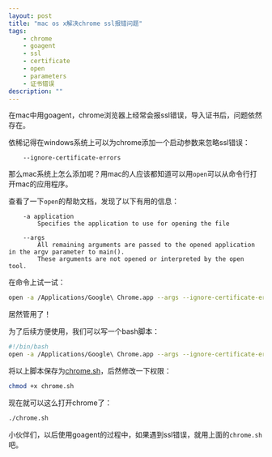 ```yaml
---
layout: post
title: "mac os x解决chrome ssl报错问题"
tags:
    - chrome
    - goagent
    - ssl
    - certificate
    - open
    - parameters
    - 证书错误
description: ""
---
```


在mac中用goagent，chrome浏览器上经常会报ssl错误，导入证书后，问题依然存在。

依稀记得在windows系统上可以为chrome添加一个启动参数来忽略ssl错误：

```text
    --ignore-certificate-errors
```

那么mac系统上怎么添加呢？用mac的人应该都知道可以用`open`可以从命令行打开mac的应用程序。

查看了一下`open`的帮助文档，发现了以下有用的信息：

```text
    -a application
        Specifies the application to use for opening the file

    --args
        All remaining arguments are passed to the opened application in the argv parameter to main().  
        These arguments are not opened or interpreted by the open tool.
```

<!-- more -->

在命令上试一试：

```bash
open -a /Applications/Google\ Chrome.app --args --ignore-certificate-errors
```

居然管用了！

为了后续方便使用，我们可以写一个bash脚本：

```bash
#!/bin/bash
open -a /Applications/Google\ Chrome.app --args --ignore-certificate-errors
```

将以上脚本保存为[chrome.sh](https://github.com/hushicai/dotfiles/blob/master/bash/chrome.sh)，后然修改一下权限：

```bash
chmod +x chrome.sh
```

现在就可以这么打开chrome了：

```bash
./chrome.sh
```

小伙伴们，以后使用goagent的过程中，如果遇到ssl错误，就用上面的`chrome.sh`吧。
